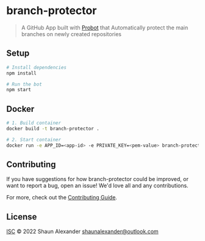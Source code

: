 # branch-protector

> A GitHub App built with [Probot](https://github.com/probot/probot) that Automatically protect the main branches on newly created repositories

## Setup

```sh
# Install dependencies
npm install

# Run the bot
npm start
```

## Docker

```sh
# 1. Build container
docker build -t branch-protector .

# 2. Start container
docker run -e APP_ID=<app-id> -e PRIVATE_KEY=<pem-value> branch-protector
```

## Contributing

If you have suggestions for how branch-protector could be improved, or want to report a bug, open an issue! We'd love all and any contributions.

For more, check out the [Contributing Guide](CONTRIBUTING.md).

## License

[ISC](LICENSE) © 2022 Shaun Alexander <shaunalexander@outlook.com>
